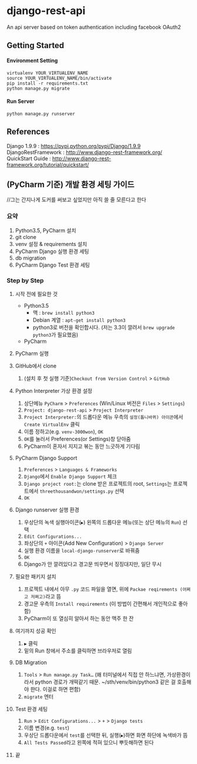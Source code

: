 # django-rest-api

An api server based on token authentication including facebook OAuth2

## Getting Started

#### Environment Setting
```
virtualenv YOUR_VIRTUALENV_NAME
source YOUR_VIRTUALENV_NAME/bin/activate
pip install -r requirements.txt
python manage.py migrate
```

#### Run Server
```
python manage.py runserver
```

## References
>  
Django 1.9.9 : https://pypi.python.org/pypi/Django/1.9.9  
DjangoRestFramework : http://www.django-rest-framework.org/  
QuickStart Guide : http://www.django-rest-framework.org/tutorial/quickstart/  

## (PyCharm 기준) 개발 환경 세팅 가이드

//그는 간지나게 도커를 써보고 싶었지만 아직 쓸 줄 모른다고 한다

### 요약
1. Python3.5, PyCharm 설치
1. git clone
1. venv 설정 & requirements 설치
1. PyCharm Django 실행 환경 세팅
1. db migration
1. PyCharm Django Test 환경 세팅

### Step by Step
1. 시작 전에 필요한 것
    - Python3.5
        - 맥 : `brew install python3`
        - Debian 계열 : `apt-get install python3`
        - python3로 버전을 확인합시다.
        (저는 3.3이 깔려서 `brew upgrade python3`가 필요했음)
    - PyCharm

1. PyCharm 실행
1. GitHub에서 clone
    1. (설치 후 첫 실행 기준)`Checkout from Version Control` > `GitHub`

1. Python Interpreter 가상 환경 설정
    1. 상단메뉴 `PyCharm` > `Preferences`
    (Win/Linux 버전은 `Files` > `Settings`)
    1. `Project: django-rest-api` > `Project Interpreter`
    1. `Project Interpreter:`의 드롭다운 메뉴 우측의 `설정(톱니바퀴) 아이콘`에서
    `Create VirtualEnv` 클릭
    1. 이름 정하고(e.g. `venv-3000won`), `OK`
    1. `OK`를 눌러서 Preferences(or Settings)창 닫아줌
    1. PyCharm이 혼자서 지지고 볶는 동안 느긋하게 기다림

1. PyCharm Django Support
    1. `Preferences` > `Languages & Frameworks`
    1. `Django`에서 `Enable Django Support` 체크
    1. `Django project root:`는 clone 받은 프로젝트의 root,
    `Settings`는 프로젝트에서 `threethousandwon/settings.py` 선택
    1. `OK`

1. Django runserver 실행 환경
    1. 우상단의 녹색 실행아이콘(`▶`) 왼쪽의 드롭다운 메뉴(또는 상단 메뉴의 `Run`) 선택
    1. `Edit Configurations...`
    1. 좌상단의 `+` 아이콘(Add New Configuration) > `Django Server`
    1. 실행 환경 이름을 `local-django-runserver`로 바꿔줌
    1. `OK`
    1. Django가 안 깔려있다고 경고문 띄우면서 징징대지만, 일단 무시

1. 필요한 패키지 설치
    1. 프로젝트 내에서 아무 `.py` 코드 파일을 열면,
    위에 `Packae reqirements (어쩌고 저쩌고)`라고 뜸
    1. 경고문 우측의 `Install requirements`
    (이 방법이 간편해서 개인적으로 좋아함)
    1. PyCharm이 또 열심히 알아서 하는 동안 맥주 한 잔

1. 여기까지 성공 확인
    1. `▶` 클릭
    1. 밑의 Run 창에서 주소를 클릭하면 브라우저로 열림

1. DB Migration
    1.  `Tools` > `Run manage.py Task…`
    (왜 터미널에서 직접 안 하느냐면, 가상환경이라서 python 경로가 개떡같기 때문.
    ~/sth/venv/bin/python3 같은 걸 호출해야 한다. 이걸로 하면 편함)
    1. `migrate` 엔터

1. Test 환경 세팅
    1. `Run` > `Edit Configurations...` > `+` > `Django tests`
    1. 이름 변경(e.g. `test`)
    1. 우상단 드롭다운에서 `test`를 선택한 뒤, 실행(`▶`)하면 화면 하단에 녹색바가 뜸
    1. `All Tests Passed`라고 왼쪽에 적혀 있으니 뿌듯해하면 된다

1. 끝